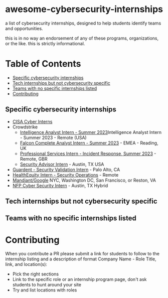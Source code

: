 # awesome-cybersecurity-internships
a list of cybersecurity internships, designed to help students identify teams and opportunities. 

this is in no way an endorsement of any of these programs, organizations, or the like. this is strictly informational. 

# Table of Contents
  * [Specific cybersecurity internships](#specific-cybersecurity-internships)
  * [Tech internships but not cybersecurity specific](#tech-internships-but-not-cybersecurity-specific)
  * [Teams with no specific internships listed](#teams-with-no-specific-internships-listed)
* [Contributing](#contributing)

## Specific cybersecurity internships

* [CISA Cyber Interns](https://www.cisa.gov/cyber-interns) 
* Crowdstrike
  * [Intelligence Analyst Intern - Summer 2023](https://crowdstrike.wd5.myworkdayjobs.com/en-US/crowdstrikecareers/job/USA---Remote/Intelligence-Analyst-Intern---Summer-2023--Remote---USA-_R12053?q=internship)Intelligence Analyst Intern - Summer 2023 - Remote (USA)
  * [Falcon Complete Analyst Intern - Summer 2023](https://crowdstrike.wd5.myworkdayjobs.com/en-US/crowdstrikecareers/job/United-Kingdom---Reading/Falcon-Complete-Analyst-Intern---Summer-2023----EMEA---Reading--UK-_R10911?q=internship) - EMEA - Reading, UK
  * [Professional Services Intern - Incident Response, Summer 2023](https://crowdstrike.wd5.myworkdayjobs.com/en-US/crowdstrikecareers/job/United-Kingdom---Remote/Professional-Services-Intern---Incident-Response--Summer-2023--Remote--GBR-_R11663?q=internship) - Remote, GBR
  * [Security Advisor Intern](https://crowdstrike.wd5.myworkdayjobs.com/en-US/crowdstrikecareers/job/USA---San-Antonio-TX/Security-Advisor-Intern_R11651?q=internship) - Austin, TX USA
* [Guardent - Security Validation Intern](https://www.smartrecruiters.com/GuardantHealth/743999888104395-security-validation-intern) - Palo Alto, CA
* [HealthEquity Intern - Security Operations](https://careers-healthequity.icims.com/jobs/5218/intern---security-operations/job?mobile=false&width=995&height=500&bga=true&needsRedirect=false&jan1offset=-300&jun1offset=-240) - Remote
* [Mandiant/Google](https://careers.google.com/jobs/results/110830639655068358-security-consultant-intern-summer-2023/) NYC, Washington DC, San Francisco, or Reston, VA
* [NFP Cyber Security Intern](https://www.linkedin.com/jobs/view/3443446856/) - Austin, TX Hybrid 

## Tech internships but not cybersecurity specific

## Teams with no specific internships listed

# Contributing

When you contribute a PR please submit a link for students to follow to the internship listing and a description of format Company Name - Role Title, link, and location(s):

* Pick the right sections
* Link to the specific role or an internship program page, don't ask students to hunt around your site
* Try and list locations with roles
